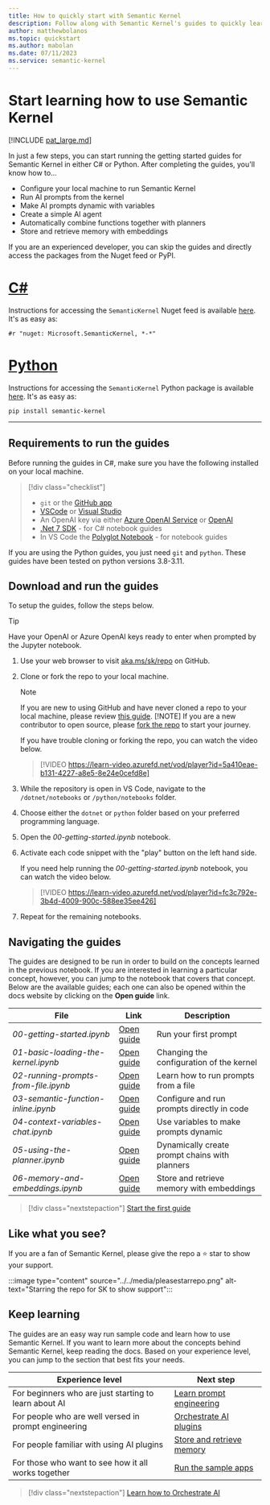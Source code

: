 ```yaml
---
title: How to quickly start with Semantic Kernel
description: Follow along with Semantic Kernel's guides to quickly learn how to use the SDK.
author: matthewbolanos
ms.topic: quickstart
ms.author: mabolan
ms.date: 07/11/2023
ms.service: semantic-kernel
---
```

# Start learning how to use Semantic Kernel

[!INCLUDE [pat_large.md](../../includes/pat_large.md)]

In just a few steps, you can start running  the getting started guides for Semantic Kernel in either C# or Python. After completing the guides, you'll know how to...
- Configure your local machine to run Semantic Kernel
- Run AI prompts from the kernel
- Make AI prompts dynamic with variables
- Create a simple AI agent
- Automatically combine functions together with planners
- Store and retrieve memory with embeddings


If you are an experienced developer, you can skip the guides and directly access the packages from the Nuget feed or PyPI.

# [C#](#tab/Csharp)

Instructions for accessing the `SemanticKernel` Nuget feed is available [here](https://www.nuget.org/packages/Microsoft.SemanticKernel/). It's as easy as:

```Nuget
#r "nuget: Microsoft.SemanticKernel, *-*"
```

# [Python](#tab/python)

Instructions for accessing the `SemanticKernel` Python package is available [here](https://pypi.org/project/semantic-kernel/). It's as easy as:

```PyPI
pip install semantic-kernel
```

---



## Requirements to run the guides
Before running the guides in C#, make sure you have the following installed on your local machine.

> [!div class="checklist"]
> * `git` or the [GitHub app](https://desktop.github.com/) 
> * [VSCode](https://code.visualstudio.com/Download) or [Visual Studio](https://visualstudio.microsoft.com/downloads/) 
> * An OpenAI key via either [Azure OpenAI Service](/azure/cognitive-services/openai/quickstart?pivots=programming-language-studio) or [OpenAI](https://openai.com/api/)
> * [.Net 7 SDK](https://dotnet.microsoft.com/download) - for C# notebook guides
> * In VS Code the [Polyglot Notebook](https://marketplace.visualstudio.com/items?itemName=ms-dotnettools.dotnet-interactive-vscode) - for notebook guides

If you are using the Python guides, you just need `git` and `python`. These guides have been tested on python versions 3.8-3.11.

## Download and run the guides
To setup the guides, follow the steps below.

> [!TIP]
> Have your OpenAI or Azure OpenAI keys ready to enter when prompted by the Jupyter notebook.


1. Use your web browser to visit [aka.ms/sk/repo](https://github.com/microsoft/semantic-kernel) on GitHub. 

2. Clone or fork the repo to your local machine.

   > [!NOTE]
   > If you are new to using GitHub and have never cloned a repo to your local machine, please review [this guide](https://docs.github.com/repositories/creating-and-managing-repositories/cloning-a-repository).
   > [!NOTE]
   > If you are a new contributor to open source, please [fork the repo](https://docs.github.com/en/get-started/quickstart/contributing-to-projects) to start your journey.

   If you have trouble cloning or forking the repo, you can watch the video below.
   > [!VIDEO https://learn-video.azurefd.net/vod/player?id=5a410eae-b131-4227-a8e5-8e24e0cefd8e]

3. While the repository is open in VS Code, navigate to the `/dotnet/notebooks` or `/python/notebooks` folder.

4. Choose either the `dotnet` or `python` folder based on your preferred programming language.

5. Open the _00-getting-started.ipynb_ notebook.
6. Activate each code snippet with the "play" button on the left hand side.

   If you need help running the _00-getting-started.ipynb_ notebook, you can watch the video below.
   > [!VIDEO https://learn-video.azurefd.net/vod/player?id=fc3c792e-3b4d-4009-900c-588ee35ee426] 

7. Repeat for the remaining notebooks.
    

## Navigating the guides
The guides are designed to be run in order to build on the concepts learned in the previous notebook. If you are interested in learning a particular concept, however, you can jump to the notebook that covers that concept. Below are the available guides; each one can also be opened within the docs website by clicking on the **Open guide** link.


| File | Link | Description |
| --- | --- | --- |
| _00-getting-started.ipynb_| [Open guide](./getting-started.md) | Run your first prompt  |
| _01-basic-loading-the-kernel.ipynb_ | [Open guide](./loading-the-kernel.md) | Changing the configuration of the kernel |
| _02-running-prompts-from-file.ipynb_ |  [Open guide](./running-prompts-from-files.md) | Learn how to run prompts from a file |
| _03-semantic-function-inline.ipynb_ | [Open guide](./semantic-function-inline.md) | Configure and run prompts directly in code | 
| _04-context-variables-chat.ipynb_ | [Open guide](./context-variables-chat.md) | Use variables to make prompts dynamic |
| _05-using-the-planner.ipynb_ | [Open guide](./using-the-planner.md) | Dynamically create prompt chains with planners |
| _06-memory-and-embeddings.ipynb_ | [Open guide](./memory-and-embeddings.md) | Store and retrieve memory with embeddings |


> [!div class="nextstepaction"]
> [Start the first guide](./getting-started.md)


## Like what you see?
If you are a fan of Semantic Kernel, please give the repo a ⭐️ star to show your support. 

:::image type="content" source="../../media/pleasestarrepo.png" alt-text="Starring the repo for SK to show support":::

## Keep learning
The guides are an easy way run sample code and learn how to use Semantic Kernel. If you want to learn more about the concepts behind Semantic Kernel, keep reading the docs. Based on your experience level, you can jump to the section that best fits your needs.

| Experience level     | Next step     |
|--------------|-----------|
| For beginners who are just starting to learn about AI | [Learn prompt engineering](../../prompt-engineering/index.md) |
| For people who are well versed in prompt engineering | [Orchestrate AI plugins](../../ai-orchestration/index.md) |
| For people familiar with using AI plugins |  [Store and retrieve memory ](../../memories/index.md) |
| For those who want to see how it all works together |  [Run the sample apps](../../samples-and-solutions/index.md) |


> [!div class="nextstepaction"]
> [Learn how to Orchestrate AI](../../ai-orchestration/index.md)
